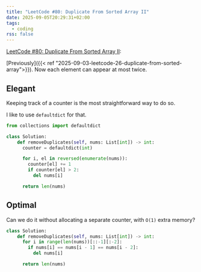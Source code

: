 ```yaml
---
title: "LeetCode #80: Duplicate From Sorted Array II"
date: 2025-09-05T20:29:31+02:00
tags:
  - coding
rss: false
---
```


[LeetCode #80: Duplicate From Sorted Array II](https://leetcode.com/problems/remove-duplicates-from-sorted-array-ii/):

[Previously]({{< ref "2025-09-03-leetcode-26-duplicate-from-sorted-array">}}).
Now each element can appear at most twice.

## Elegant

Keeping track of a counter is the most straightforward way to do so.

I like to use `defaultdict` for that.

```python
from collections import defaultdict

class Solution:
    def removeDuplicates(self, nums: List[int]) -> int:
      counter = defaultdict(int)

      for i, el in reversed(enumerate(nums)):
        counter[el] += 1
        if counter[el] > 2:
          del nums[i]

      return len(nums)
```

## Optimal

Can we do it without allocating a separate counter, with `O(1)` extra memory?

```python
class Solution:
    def removeDuplicates(self, nums: List[int]) -> int:
      for i in range(len(nums))[::-1][:-2]:
        if nums[i] == nums[i - 1] == nums[i - 2]:
          del nums[i]

      return len(nums)
```
